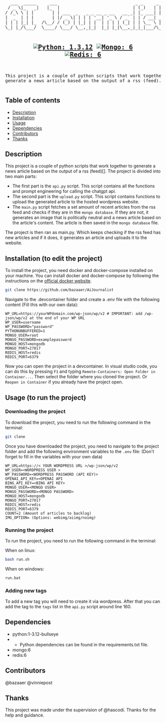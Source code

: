<div align="center">
<pre>
  ___  _____     ___                              _ _     _   
 / _ \|_   _|   |_  |                            | (_)   | |  
/ /_\ \ | |       | | ___  _   _ _ __ _ __   __ _| |_ ___| |_ 
|  _  | | |       | |/ _ \| | | | '__| '_ \ / _` | | / __| __|
| | | |_| |_  /\__/ / (_) | |_| | |  | | | | (_| | | \__ \ |_ 
\_| |_/\___/  \____/ \___/ \__,_|_|  |_| |_|\__,_|_|_|___/\__|
                                                              
[![Python: 1.3.12](https://img.shields.io/badge/Python-3.12.bullseye-blue)](https://hub.docker.com/layers/library/python/3.12-bullseye/images/sha256-c820d5e7133d9017e324fc31988e243dca9f4e72721733c34f86b46b340aa5b7?context=explore) [![Mongo: 6](https://img.shields.io/badge/Mongo-6-green)](https://hub.docker.com/layers/library/mongo/6/images/sha256-7b3b3b3b1) [![Redis: 6](https://img.shields.io/badge/Redis-6-red)](https://hub.docker.com/layers/library/redis/6/images/sha256-7b3b3b3b1)
----
This project is a couple of python scripts that work together to generate
a news article based on the output of a rss (feed). 
</pre>
</div>

## Table of contents

- [Description](#description)
- [Installation](#installation)
- [Usage](#usage)
- [Dependencies](#dependencies)
- [Contributors](#contributors)
- [Thanks](#thanks)

## Description

This project is a couple of python scripts that work together to generate a news article based on the output of a rss (feed)[]. The project is divided into two main parts:

- The first part is the `api.py` script. This script contains all the functions and prompt engineering for calling the chatgpt api.
- The second part is the `upload.py` script. This script contains functions to upload the generated article to the hosted wordpress website.
- The `main.py` script fetches a set amount of recent articles from the rss feed and checks if they are in the `mongo database`. If they are not, it generates an image that is politically neutral and a news article based on the article's content. The article is then saved in the `mongo database` file.

The project is then ran as main.py. Which keeps checking if the rss feed has new articles and if it does, it generates an article and uploads it to the website.

## Installation (to edit the project)

To install the project, you need docker and docker-compose installed on your machine. You can install docker and docker-compose by following the instructions on the [official docker website](https://docs.docker.com/get-docker/).

```bash
git clone https://github.com/bazaaer/AiJournalist
```

Navigate to the .devcontainer folder and create a .env file with the following content (Fill this with our own data):

```env
WP_URL=https://yourWPdomain.com/wp-json/wp/v2 # IMPORTANT: add /wp-json/wp/v2 at the end of your WP URL
WP_USER=username
WP_PASSWORD="password"
PYTHONUNBUFFERED=1
MONGO_USER=root
MONGO_PASSWORD=examplepassword
MONGO_HOST=mongodb
MONGO_PORT=27017
REDIS_HOST=redis
REDIS_PORT=6379
```

Now you can open the project in a devcontainer. In visual studio code, you can do this by pressing `F1` and typing `Remote-Containers: Open Folder in Container...`. Then select the folder where you cloned the project. Or `Reopen in Container` if you already have the project open.


## Usage (to run the project)

### Downloading the project

To download the project, you need to run the following command in the terminal:

```bash
git clone 
```

Once you have downloaded the project, you need to navigate to the project folder and add the following environment variables to the `.env` file:
(Don't forget to fill in the variables with your own data)

```env
WP_URL=https://< YOUR WORDPRESS URL >/wp-json/wp/v2
WP_USER=<WORDPRESS USER >
WP_PASSWORD=<WORDPRESS PASSWORD (API KEY)>
OPENAI_API_KEY=<OPENAI API
BING_API_KEY=<BING API KEY>
MONGO_USER=<MONGO USER>
MONGO_PASSWORD=<MONGO PASSWORD>
MONGO_HOST=mongodb
MONGO_PORT=27017
REDIS_HOST=redis
REDIS_PORT=6379
COUNT=2 (Amount of articles to backlog)
IMG_OPTION= (Options: webimg/aiimg/noimg)
```

### Running the project

To run the project, you need to run the following command in the terminal:

When on linux: 

```bash
bash run.sh
```

When on windows:

```bash
run.bat
```

### Adding new tags

To add a new tag you will need to create it via wordpress. After that you can add the tag to the `tags` list in the `api.py` script around line 160.

## Dependencies

- python:1-3.12-bullseye 
- - Python dependencies can be found in the requirements.txt file.
- mongo:6 
- redis:6 

## Contributors

@bazaaer
@vinniepost

## Thanks

This project was made under the supervision of @hascodi. Thanks for the help and guidance.
